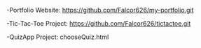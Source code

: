 -Portfolio Website: https://github.com/Falcor626/my-portfolio.git

-Tic-Tac-Toe Project: https://github.com/Falcor626/tictactoe.git

-QuizApp Project: chooseQuiz.html
